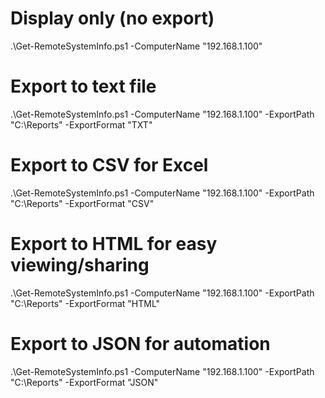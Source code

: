 # Display only (no export)
.\Get-RemoteSystemInfo.ps1 -ComputerName "192.168.1.100"

# Export to text file
.\Get-RemoteSystemInfo.ps1 -ComputerName "192.168.1.100" -ExportPath "C:\Reports" -ExportFormat "TXT"

# Export to CSV for Excel
.\Get-RemoteSystemInfo.ps1 -ComputerName "192.168.1.100" -ExportPath "C:\Reports" -ExportFormat "CSV"

# Export to HTML for easy viewing/sharing
.\Get-RemoteSystemInfo.ps1 -ComputerName "192.168.1.100" -ExportPath "C:\Reports" -ExportFormat "HTML"

# Export to JSON for automation
.\Get-RemoteSystemInfo.ps1 -ComputerName "192.168.1.100" -ExportPath "C:\Reports" -ExportFormat "JSON"
